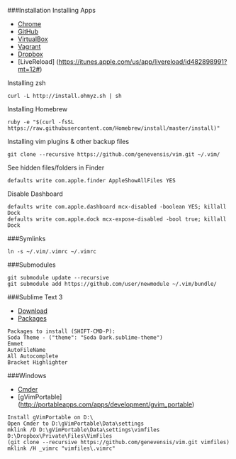###Installation
Installing Apps
- [Chrome](https://www.google.com/chrome?brand=CHMO#eula)
- [GitHub](http://git-scm.com/download/mac)
- [VirtualBox](https://www.virtualbox.org/wiki/Downloads)
- [Vagrant](http://www.vagrantup.com/downloads.html)
- [Dropbox](https://www.dropbox.com/downloading?src=inde)
- [LiveReload] (https://itunes.apple.com/us/app/livereload/id482898991?mt=12#)

Installing zsh
```
curl -L http://install.ohmyz.sh | sh
```

Installing Homebrew
```
ruby -e "$(curl -fsSL https://raw.githubusercontent.com/Homebrew/install/master/install)"
```

Installing vim plugins & other backup files
```
git clone --recursive https://github.com/genevensis/vim.git ~/.vim/
```

See hidden files/folders in Finder
```
defaults write com.apple.finder AppleShowAllFiles YES
```

Disable Dashboard
```
defaults write com.apple.dashboard mcx-disabled -boolean YES; killall Dock
defaults write com.apple.dock mcx-expose-disabled -bool true; killall Dock
```

###Symlinks
```
ln -s ~/.vim/.vimrc ~/.vimrc
```

###Submodules
```
git submodule update --recursive
git submodule add https://github.com/user/newmodule ~/.vim/bundle/

```

###Sublime Text 3
- [Download](http://www.sublimetext.com/3)
- [Packages](https://packagecontrol.io/installation)
```
Packages to install (SHIFT-CMD-P): 
Soda Theme - ("theme": "Soda Dark.sublime-theme")
Emmet
AutoFileName
All Autocomplete
Bracket Highlighter
```


###Windows
- [Cmder](http://bliker.github.io/cmder/)
- [gVimPortable] (http://portableapps.com/apps/development/gvim_portable)
```
Install gVimPortable on D:\
Open Cmder to D:\gVimPortable\Data\settings
mklink /D D:\gVimPortable\Data\settings\vimfiles D:\Dropbox\Private\Files\VimFiles
(git clone --recursive https://github.com/genevensis/vim.git vimfiles)
mklink /H _vimrc "vimfiles\.vimrc"
```
